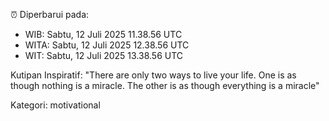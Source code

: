 ⏰ Diperbarui pada:
- WIB: Sabtu, 12 Juli 2025 11.38.56 UTC
- WITA: Sabtu, 12 Juli 2025 12.38.56 UTC
- WIT: Sabtu, 12 Juli 2025 13.38.56 UTC

Kutipan Inspiratif:
"There are only two ways to live your life. One is as though nothing is a miracle. The other is as though everything is a miracle"


Kategori: motivational

